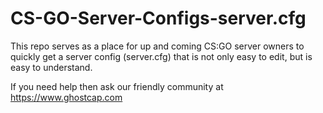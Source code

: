 # CS-GO-Server-Configs-server.cfg
This repo serves as a place for up and coming CS:GO server owners to quickly get a server config (server.cfg) that is not only easy to edit, but is easy to understand.

If you need help then ask our friendly community at https://www.ghostcap.com
